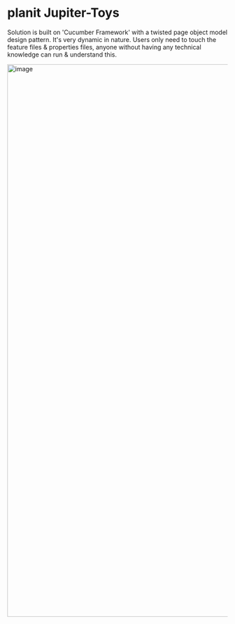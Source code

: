 # planit Jupiter-Toys
Solution is built on 'Cucumber Framework' with a twisted page object model design pattern.
It's very dynamic in nature. Users only need to touch the feature files & properties files, anyone without having any technical knowledge can run & understand this.

<img width="1265" alt="image" src="https://user-images.githubusercontent.com/16467796/226425335-122b9f3c-bbe7-4115-b60d-e3884142e551.png">
